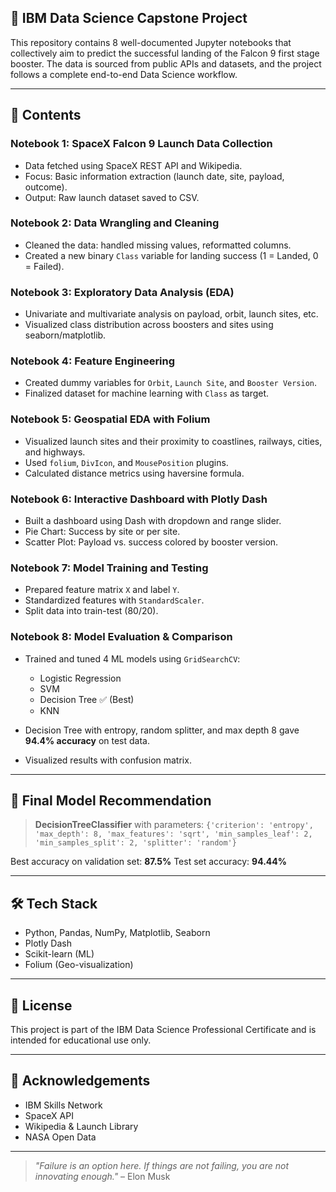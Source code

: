 ## 🚀 IBM Data Science Capstone Project

This repository contains 8 well-documented Jupyter notebooks that collectively aim to predict the successful landing of the Falcon 9 first stage booster. The data is sourced from public APIs and datasets, and the project follows a complete end-to-end Data Science workflow.

---

## 📁 Contents

### Notebook 1: SpaceX Falcon 9 Launch Data Collection

* Data fetched using SpaceX REST API and Wikipedia.
* Focus: Basic information extraction (launch date, site, payload, outcome).
* Output: Raw launch dataset saved to CSV.

### Notebook 2: Data Wrangling and Cleaning

* Cleaned the data: handled missing values, reformatted columns.
* Created a new binary `Class` variable for landing success (1 = Landed, 0 = Failed).

### Notebook 3: Exploratory Data Analysis (EDA)

* Univariate and multivariate analysis on payload, orbit, launch sites, etc.
* Visualized class distribution across boosters and sites using seaborn/matplotlib.

### Notebook 4: Feature Engineering

* Created dummy variables for `Orbit`, `Launch Site`, and `Booster Version`.
* Finalized dataset for machine learning with `Class` as target.

### Notebook 5: Geospatial EDA with Folium

* Visualized launch sites and their proximity to coastlines, railways, cities, and highways.
* Used `folium`, `DivIcon`, and `MousePosition` plugins.
* Calculated distance metrics using haversine formula.

### Notebook 6: Interactive Dashboard with Plotly Dash

* Built a dashboard using Dash with dropdown and range slider.
* Pie Chart: Success by site or per site.
* Scatter Plot: Payload vs. success colored by booster version.

### Notebook 7: Model Training and Testing

* Prepared feature matrix `X` and label `Y`.
* Standardized features with `StandardScaler`.
* Split data into train-test (80/20).

### Notebook 8: Model Evaluation & Comparison

* Trained and tuned 4 ML models using `GridSearchCV`:

  * Logistic Regression
  * SVM
  * Decision Tree ✅ (Best)
  * KNN
* Decision Tree with entropy, random splitter, and max depth 8 gave **94.4% accuracy** on test data.
* Visualized results with confusion matrix.

---

## 🧠 Final Model Recommendation

> **DecisionTreeClassifier** with parameters:
> `{'criterion': 'entropy', 'max_depth': 8, 'max_features': 'sqrt', 'min_samples_leaf': 2, 'min_samples_split': 2, 'splitter': 'random'}`

Best accuracy on validation set: **87.5%**
Test set accuracy: **94.44%**

---

## 🛠 Tech Stack

* Python, Pandas, NumPy, Matplotlib, Seaborn
* Plotly Dash
* Scikit-learn (ML)
* Folium (Geo-visualization)

---

## 📄 License

This project is part of the IBM Data Science Professional Certificate and is intended for educational use only.

---

## 🙌 Acknowledgements

* IBM Skills Network
* SpaceX API
* Wikipedia & Launch Library
* NASA Open Data

---


> *"Failure is an option here. If things are not failing, you are not innovating enough."* – Elon Musk
